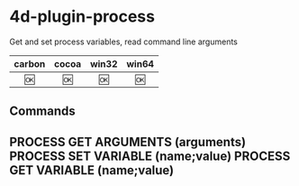 # 4d-plugin-process
Get and set process variables, read command line arguments

| carbon | cocoa | win32 | win64 |
|:------:|:-----:|:---------:|:---------:|
|🆗|🆗|🆗|🆗|

Commands
---
PROCESS GET ARGUMENTS (arguments)
PROCESS SET VARIABLE (name;value)
PROCESS GET VARIABLE (name;value)
---
